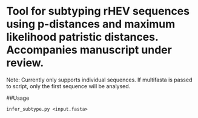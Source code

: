 # Tool for subtyping rHEV sequences using p-distances and maximum likelihood patristic distances. Accompanies manuscript under review.

Note: Currently only supports individual sequences. If multifasta is passed to script, only the first sequence will be analysed. 

##Usage
```
infer_subtype.py <input.fasta>
```
